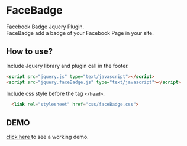 FaceBadge
=========

Facebook Badge Jquery Plugin. <br />
FaceBadge add a badge of your Facebook Page in your site.

How to use?
----------
Include Jquery library and plugin call in the footer.
```html
<script src="jquery.js" type="text/javascript"></script>
<script src="jquery.faceBadge.js" type="text/javascript"></script>
```

Include css style before the tag ``` </head> ```.
```html
  <link rel="stylesheet" href="css/faceBadge.css">
```

DEMO
-----

<a href="http://ffabiosales.github.io"> click here </a> to see a working demo. 
